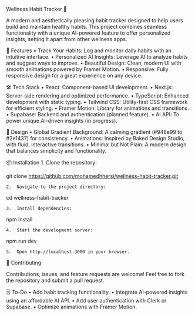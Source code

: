 Wellness Habit Tracker 🌟

A modern and aesthetically pleasing habit tracker designed to help users build and maintain healthy habits. This project combines seamless functionality with a unique AI-powered feature to offer personalized insights, setting it apart from other wellness apps.

🚀 Features
	•	Track Your Habits: Log and monitor daily habits with an intuitive interface.
	•	Personalized AI Insights: Leverage AI to analyze habits and suggest ways to improve.
	•	Beautiful Design: Clean, modern UI with smooth animations powered by Framer Motion.
	•	Responsive: Fully responsive design for a great experience on any device.

🛠️ Tech Stack
	•	React: Component-based UI development.
	•	Next.js: Server-side rendering and optimized performance.
	•	TypeScript: Enhanced development with static typing.
	•	Tailwind CSS: Utility-first CSS framework for efficient styling.
	•	Framer Motion: Library for animations and transitions.
	•	Supabase: Backend and authentication (planned feature).
	•	AI API: To power unique AI-driven insights (in progress).

🎨 Design
	•	Global Gradient Background: A calming gradient (#948e99 to #2e1437) for consistency.
	•	Animations: Inspired by Baked Design Studio, with fluid, interactive transitions.
	•	Minimal but Not Plain: A modern design that balances simplicity and functionality.

📦 Installation
	1.	Clone the repository:

git clone https://github.com/mohamedhhersi/wellness-habit-tracker.git


	2.	Navigate to the project directory:

cd wellness-habit-tracker


	3.	Install dependencies:

npm install


	4.	Start the development server:

npm run dev


	5.	Open http://localhost:3000 in your browser.

🤝 Contributing

Contributions, issues, and feature requests are welcome! Feel free to fork the repository and submit a pull request.

🗒️ To-Do
	•	Add habit tracking functionality.
	•	Integrate AI-powered insights using an affordable AI API.
	•	Add user authentication with Clerk or Supabase.
	•	Optimize animations with Framer Motion.



